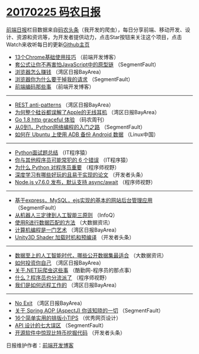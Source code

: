 # [20170225 码农日报](http://hao.caibaojian.com/date/2017/02/25)

[前端日报](http://caibaojian.com/c/news)栏目数据来自[码农头条](http://hao.caibaojian.com/)（我开发的爬虫），每日分享前端、移动开发、设计、资源和资讯等，为开发者提供动力，点击Star按钮来关注这个项目，点击Watch来收听每日的更新[Github主页](https://github.com/kujian/frontendDaily)
* [13个Chrome基础使用技巧](http://hao.caibaojian.com/27655.html) （前端开发博客）
* [套公式让你不再害怕JavaScript中的原型链](http://hao.caibaojian.com/27658.html) （SegmentFault）
* [浏览器怎么赚钱](http://hao.caibaojian.com/27611.html) （湾区日报BayArea）
* [浏览器你为什么要干掉我的请求](http://hao.caibaojian.com/27640.html) （SegmentFault）
* [前端编码那些事](http://hao.caibaojian.com/27654.html) （前端开发博客）

***
* [REST anti-patterns](http://hao.caibaojian.com/27607.html) （湾区日报BayArea）
* [为何整个硅谷都误解了Apple的无线耳机](http://hao.caibaojian.com/27609.html) （湾区日报BayArea）
* [Go 1.8 http graceful 体验](http://hao.caibaojian.com/27693.html) （码农周刊）
* [从0到1，Python网络编程的入门之路](http://hao.caibaojian.com/27639.html) （SegmentFault）
* [如何在 Ubuntu 上使用 ADB 备份 Android 数据](http://hao.caibaojian.com/27612.html) （Linux中国）

***
* [Python面试题总结](http://hao.caibaojian.com/27625.html) （IT程序猿）
* [你与其他程序员可能常犯的 6 个错误](http://hao.caibaojian.com/27626.html) （IT程序猿）
* [为什么 Python 对程序员重要](http://hao.caibaojian.com/27642.html) （程序师视野）
* [深度学习有哪些好玩的且易于实现的论文](http://hao.caibaojian.com/27615.html) （开发者头条）
* [Node.js v7.6.0 发布，默认支持 async/await](http://hao.caibaojian.com/27644.html) （程序师视野）

***
* [基于express，MySQL，ejs实现的基本的网站后台管理应用](http://hao.caibaojian.com/27634.html) （SegmentFault）
* [从机器人三定律到人工智能三原则](http://hao.caibaojian.com/27600.html) （InfoQ）
* [使用R进行数据匹配的方法](http://hao.caibaojian.com/27651.html) （大数据资讯）
* [计算机编程是一门艺术](http://hao.caibaojian.com/27603.html) （湾区日报BayArea）
* [Unity3D Shader 加载时机和预编译](http://hao.caibaojian.com/27614.html) （开发者头条）

***
* [数据至上的人工智能时代，哪些公开数据集最适合](http://hao.caibaojian.com/27652.html) （大数据资讯）
* [如何投资你自己](http://hao.caibaojian.com/27604.html) （湾区日报BayArea）
* [关于.NET玩爬虫这些事](http://hao.caibaojian.com/27653.html) （酷勤网-程序员的那点事）
* [什么？程序员也分流派了](http://hao.caibaojian.com/27643.html) （程序师视野）
* [我们是如何远程工作的](http://hao.caibaojian.com/27687.html) （湾区日报BayArea）

***
* [No Exit](http://hao.caibaojian.com/27606.html) （湾区日报BayArea）
* [关于 Spring AOP (AspectJ) 你该知晓的一切](http://hao.caibaojian.com/27635.html) （SegmentFault）
* [16个简单实用的排版小TIPS](http://hao.caibaojian.com/27657.html) （优秀网页设计）
* [API 设计的七大误区](http://hao.caibaojian.com/27636.html) （SegmentFault）
* [开源软件中惊现比特币挖掘代码](http://hao.caibaojian.com/27620.html) （开发者头条）

日报维护作者：[前端开发博客](http://caibaojian.com/) 